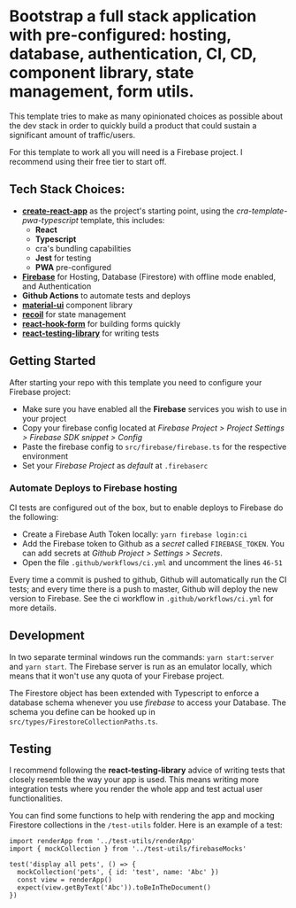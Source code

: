 # Bootstrap a full stack application with pre-configured: hosting, database, authentication, CI, CD, component library, state management, form utils.

This template tries to make as many opinionated choices as possible about the dev stack in order to quickly build a product that could sustain a significant amount of traffic/users.

For this template to work all you will need is a Firebase project. I recommend using their free tier to start off.

## Tech Stack Choices:
- **[create-react-app](https://github.com/facebook/create-react-app)** as the project's starting point, using the *cra-template-pwa-typescript* template, this includes:
  - **React**
  - **Typescript**
  - cra's bundling capabilities
  - **Jest** for testing
  - **PWA** pre-configured
- **[Firebase](https://firebase.google.com/)** for Hosting, Database (Firestore) with offline mode enabled, and Authentication
- **Github Actions** to automate tests and deploys
- **[material-ui](https://github.com/mui-org/material-ui)** component library
- **[recoil](https://github.com/facebookexperimental/Recoil)** for state management
- **[react-hook-form](https://github.com/react-hook-form/react-hook-form)** for building forms quickly
- **[react-testing-library](https://testing-library.com/docs/react-testing-library/intro)** for writing tests

## Getting Started
After starting your repo with this template you need to configure your Firebase project:
- Make sure you have enabled all the **Firebase** services you wish to use in your project
- Copy your firebase config located at *Firebase Project > Project Settings > Firebase SDK snippet > Config*
- Paste the firebase config to `src/firebase/firebase.ts` for the respective environment
- Set your *Firebase Project* as *default* at `.firebaserc`

### Automate Deploys to Firebase hosting
CI tests are configured out of the box, but to enable deploys to Firebase do the following:
- Create a Firebase Auth Token locally: `yarn firebase login:ci`
- Add the Firebase token to Github as a *secret* called `FIREBASE_TOKEN`. You can add secrets at *Github Project > Settings > Secrets*.
- Open the file `.github/workflows/ci.yml` and uncomment the lines `46-51` 

Every time a commit is pushed to github, Github will automatically run the CI tests; and every time there is a push to master, Github will deploy the new version to Firebase. See the ci workflow in `.github/workflows/ci.yml` for more details.

## Development
In two separate terminal windows run the commands: `yarn start:server` and `yarn start`. The Firebase server is run as an emulator locally, which means that it won't use any quota of your Firebase project.

The Firestore object has been extended with Typescript to enforce a database schema whenever you use *firebase* to access your Database. The schema you define can be hooked up in `src/types/FirestoreCollectionPaths.ts`.

## Testing
I recommend following the **react-testing-library** advice of writing tests that closely resemble the way your app is used. This means writing more integration tests where you render the whole app and test actual user functionalities.

You can find some functions to help with rendering the app and mocking Firestore collections in the `/test-utils` folder. Here is an example of a test:
```
import renderApp from '../test-utils/renderApp'
import { mockCollection } from '../test-utils/firebaseMocks'

test('display all pets', () => {
  mockCollection('pets', { id: 'test', name: 'Abc' })
  const view = renderApp()
  expect(view.getByText('Abc')).toBeInTheDocument()
})
```
